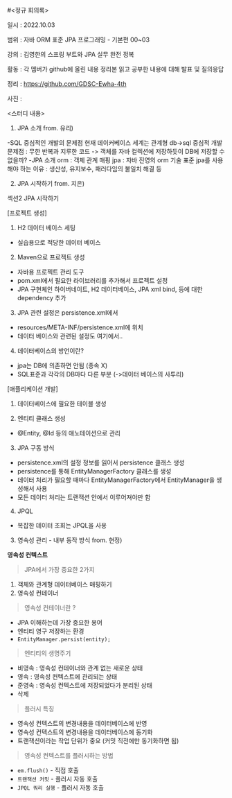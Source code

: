 #<정규 회의록>

일시 : 2022.10.03

범위 : 자바 ORM 표준 JPA 프로그래밍 - 기본편 00~03

강의 : 김영한의 스프링 부트와 JPA 실무 완전 정복

활동 : 각 멤버가 github에 올린 내용 정리본 읽고 공부한 내용에 대해 발표 및 질의응답

정리 : https://github.com/GDSC-Ewha-4th

사진 : 

<스터디 내용>

1. JPA 소개
from. 유리)

-SQL 중심적인 개발의 문제점
 현재 데이커베이스 세계는 관계형 db->sql 중심적 개발
 문제점 : 무한 반복과 지루한 코드
 -> 객체를 자바 컬렉션에 저장하듯이 DB에 저장할 수 없을까?
-JPA 소개
 orm : 객체 관계 매핑
 jpa : 자바 진영의 orm 기술 표준
 jpa를 사용해야 하는 이유 : 생산성, 유지보수, 패러다임의 불일치 해결 등

2. JPA 시작하기
from. 지은)

섹션2 JPA 시작하기

[프로젝트 생성]

1. H2 데이터 베이스 세팅
- 실습용으로 적당한 데이터 베이스

2. Maven으로 프로젝트 생성
- 자바용 프로젝트 관리 도구
- pom.xml에서 필요한 라이브러리를 추가해서 프로젝트 설정
- JPA 구현체인 하이버네이트, H2 데이터베이스, JPA xml bind, 등에 대한 dependency 추가

3. JPA 관련 설정은 persistence.xml에서
- resources/META-INF/persistence.xml에 위치
- 데이터 베이스와 관련된 설정도 여기에서..

4. 데이터베이스의 방언이란?
- jpa는 DB에 의존하면 안됨 (종속 X)
- SQL표준과 각각의 DB마다 다른 부분 (->데이터 베이스의 사투리)

[애플리케이션 개발]

1. 데이터베이스에 필요한 테이블 생성

2. 엔티티 클래스 생성
- @Entity, @Id 등의 애노테이션으로 관리

3. JPA 구동 방식
- persistence.xml의 설정 정보를 읽어서 persistence 클래스 생성
- persistence를 통해 EntityManagerFactory 클래스를 생성
- 데이터 처리가 필요할 때마다 EntityManagerFactory에서 EntityManager을 생성해서 사용
- 모든 데이터 처리는 트랜잭션 안에서 이루어져야만 함

4. JPQL
- 복잡한 데이터 조회는 JPQL을 사용



3. 영속성 관리 - 내부 동작 방식
from. 현정)

 **영속성 컨텍스트**

> JPA에서 가장 중요한 2가지
> 
1. 객체와 관계형 데이터베이스 매핑하기
2. 영속성 컨테이너

> 영속성 컨테이너란 ?
> 
- JPA 이해하는데 가장 중요한 용어
- 엔티티 영구 저장하는 환경
- `EntityManager.persist(entity);`

> 엔티티의 생명주기
> 
- 비영속  : 영속성 컨테이너와 관계 없는 새로운 상태
- 영속 : 영속성 컨텍스트에 관리되는 상태
- 준영속  : 영속성 컨텍스트에 저장되었다가 분리된 상태
- 삭제

> 플러시 특징
> 
- 영속성 컨텍스트의 변경내용을 데이터베이스에 반영
- 영속성 컨텍스트의 변경내용을 데이터베이스에 동기화
- 트랜잭션이라는 작업 단위가 중요 (커밋 직전에만 동기화하면 됨)

> 영속성 컨텍스트를 플러시하는 방법
> 
- `em.flush()` - 직접 호출
- `트랜잭션 커밋` - 플러시 자동 호출
- `JPQL 쿼리 실행` - 플러시 자동 호출
